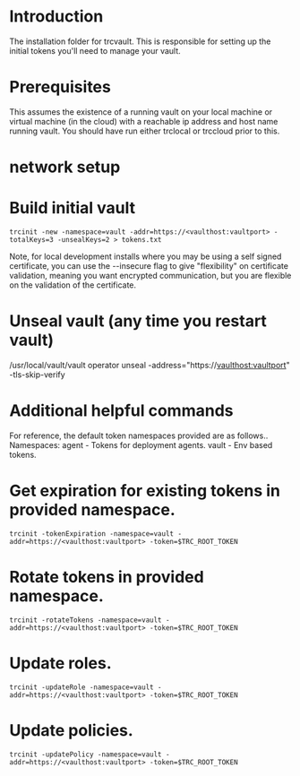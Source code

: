 # Introduction 
The installation folder for trcvault.  This is responsible for setting up the initial tokens you'll need to manage your vault.

# Prerequisites
This assumes the existence of a running vault on your local machine or virtual machine (in the cloud) with a reachable ip address and host name running vault.  You should have run either trclocal or trccloud prior to this.

# network setup


# Build initial vault
```
trcinit -new -namespace=vault -addr=https://<vaulthost:vaultport> -totalKeys=3 -unsealKeys=2 > tokens.txt
```

Note, for local development installs where you may be using a self signed certificate, you can use the --insecure flag to give "flexibility" on certificate validation, meaning you want encrypted communication, but you are flexible on the validation of the certificate.

# Unseal vault (any time you restart vault)
/usr/local/vault/vault operator unseal -address="https://<vaulthost:vaultport>" -tls-skip-verify

# Additional helpful commands
For reference, the default token namespaces provided are as follows..
Namespaces:
agent - Tokens for deployment agents.
vault - Env based tokens.

# Get expiration for existing tokens in provided namespace.
```
trcinit -tokenExpiration -namespace=vault -addr=https://<vaulthost:vaultport> -token=$TRC_ROOT_TOKEN
```

# Rotate tokens in provided namespace.
```
trcinit -rotateTokens -namespace=vault -addr=https://<vaulthost:vaultport> -token=$TRC_ROOT_TOKEN
```

# Update roles.
```
trcinit -updateRole -namespace=vault -addr=https://<vaulthost:vaultport> -token=$TRC_ROOT_TOKEN
```

# Update policies.
```
trcinit -updatePolicy -namespace=vault -addr=https://<vaulthost:vaultport> -token=$TRC_ROOT_TOKEN
```
